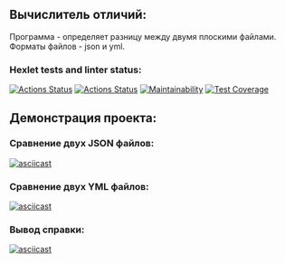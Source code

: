 ## Вычислитель отличий:
Программа - определяет разницу между двумя плоскими файлами.
Форматы файлов - json и yml.
### Hexlet tests and linter status:
[![Actions Status](https://github.com/HiminaE/java-project-71/actions/workflows/hexlet-check.yml/badge.svg)](https://github.com/HiminaE/java-project-71/actions)
[![Actions Status](https://github.com/HiminaE/java-project-71/actions/workflows/javaci.yml/badge.svg)](https://github.com/HiminaE/java-project-71/actions)
[![Maintainability](https://api.codeclimate.com/v1/badges/15259c6f489a97188800/maintainability)](https://codeclimate.com/github/HiminaE/java-project-71/maintainability)
[![Test Coverage](https://api.codeclimate.com/v1/badges/15259c6f489a97188800/test_coverage)](https://codeclimate.com/github/HiminaE/java-project-71/test_coverage)
## Демонстрация проекта:
### Сравнение двух JSON файлов:
[![asciicast](https://asciinema.org/a/26mOIK5ORpbJFo4MQdtAmHJLZ.svg)](https://asciinema.org/a/26mOIK5ORpbJFo4MQdtAmHJLZ)
### Сравнение двух YML файлов:
[![asciicast](https://asciinema.org/a/8OX9WOfIXQIdhaZFi86Hlwpz5.svg)](https://asciinema.org/a/8OX9WOfIXQIdhaZFi86Hlwpz5)
### Вывод справки:
[![asciicast](https://asciinema.org/a/WvWYTyU2kIMbOPWMc7bqElIlN.svg)](https://asciinema.org/a/WvWYTyU2kIMbOPWMc7bqElIlN)
